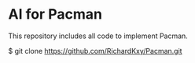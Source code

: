# AI for Pacman

This repository includes all code to implement Pacman.

$ git clone https://github.com/RichardKxy/Pacman.git
